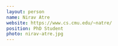 ```yaml
---
layout: person
name: Nirav Atre
website: https://www.cs.cmu.edu/~natre/
position: PhD Student
photo: nirav-atre.jpg
---
```

